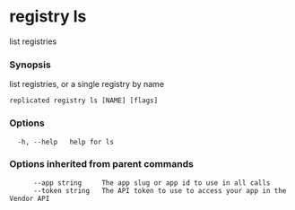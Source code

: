 # registry ls

list registries

### Synopsis

list registries, or a single registry by name

```
replicated registry ls [NAME] [flags]
```

### Options

```
  -h, --help   help for ls
```

### Options inherited from parent commands

```
      --app string     The app slug or app id to use in all calls
      --token string   The API token to use to access your app in the Vendor API
```

